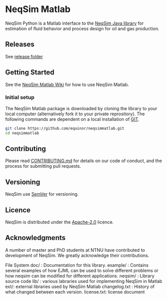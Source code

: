 # NeqSim Matlab
NeqSim Python is a Matlab interface to the [NeqSim Java library](https://github.com/equinor/neqsim) for estimation of fluid behavior and process design for oil and gas production.

## Releases
See [release folder](https://github.com/equinor/neqsimmatlab/releases)

## Getting Started
See the [NeqSim Matlab Wiki](https://github.com/equinor/neqsimmatlab/wiki) for how to use NeqSim Matlab.


### Initial setup
The NeqSim Matlab package is downloaded by cloning the library to your local computer (alternatively fork it to your private reprository). The following commands are dependent on a local installation of [GIT](https://git-scm.com/). 

```bash
git clone https://github.com/equinor/neqsimmatlab.git
cd neqsimmatlab
```

## Contributing
Please read [CONTRIBUTING.md](CONTRIBUTING.md) for details on our code of conduct, and the process for submitting pull requests.

## Versioning
NeqSim use [SemVer](https://semver.org/) for versioning.

## Licence
NeqSim is distributed under the [Apache-2.0](https://github.com/equinor/neqsimsource/blob/master/LICENSE) licence.

## Acknowledgments
A number of master and PhD students at NTNU have contributed to development of NeqSim. We greatly acknowledge their contributions.


File System
doc/ : Documentation for this library.
example/ : Contains several examples of how EJML can be used to solve different problems or how neqsim can be modified for different applications.
neqsim/ : Library source code
lib/ : various labraries used for implementing NeqSim in Matlab
ext/: external libraries used by NeqSim Matlab
changelog.txt : History of what changed between each version.
license.txt: license document

